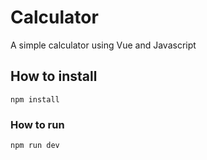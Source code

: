 # Calculator
A simple calculator using Vue and Javascript 
## How to install
```
npm install
```

### How to run 
```
npm run dev
```
